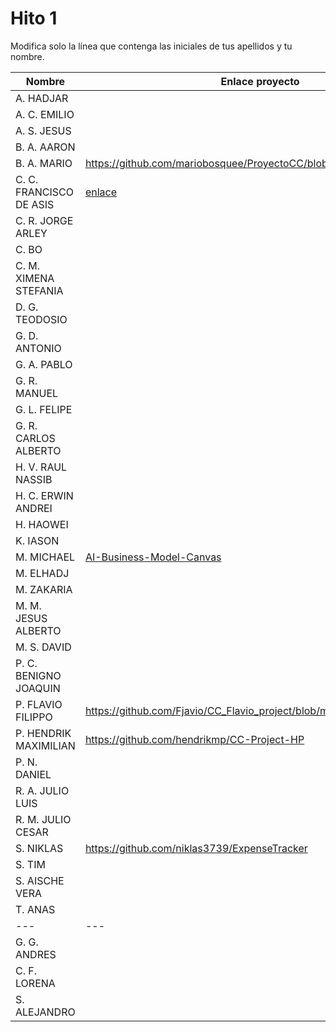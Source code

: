 # Hito 1

Modifica solo la línea que contenga las iniciales de tus apellidos y tu nombre.

| Nombre       | Enlace proyecto                                                                    | Versión      |
| --------------- | ----------------------------------------------------------------------- | -------------- |
| A. HADJAR | <!--enlace-->                                                           | <!--versión--> |
| A. C. EMILIO | <!--enlace-->                                                           | <!--versión--> |
| A. S. JESUS | <!--enlace-->                                                           | <!--versión--> |
| B. A. AARON | <!--enlace-->                                                           | <!--versión--> |
| B. A. MARIO | https://github.com/mariobosquee/ProyectoCC/blob/master/hitos/hito1.md              | <!--versión--> |
| C. C. FRANCISCO DE ASIS | [enlace](https://github.com/paccco/TFGfinder/blob/main/hitos/hito1.md)                                                        | 1.0.0 |
| C. R. JORGE ARLEY | <!--enlace-->                                                           | <!--versión--> |
| C. BO | <!--enlace-->                                                           | <!--versión--> |
| C. M. XIMENA STEFANIA | <!--enlace-->                                                           | <!--versión--> |
| D. G. TEODOSIO | <!--enlace-->                                                           | <!--versión--> |
| G. D. ANTONIO | <!--enlace-->                                                           | <!--versión--> |
| G. A. PABLO | <!--enlace-->                                                           | <!--versión--> |
| G. R. MANUEL | <!--enlace-->                                                           | <!--versión--> |
| G. L. FELIPE | <!--enlace-->                                                           | <!--versión--> |
| G. R. CARLOS ALBERTO | <!--enlace-->                                                           | <!--versión--> |
| H. V. RAUL NASSIB | <!--enlace-->                                                           | <!--versión--> |
| H. C. ERWIN ANDREI | <!--enlace-->                                                           | <!--versión--> |
| H. HAOWEI | <!--enlace-->                                                           | <!--versión--> |
| K. IASON | <!--enlace-->                                                           | <!--versión--> |
| M. MICHAEL | [AI-Business-Model-Canvas](https://github.com/michael1702/AI-Business-Model-Canvas/blob/main/README.md)                                                         | 1.0 |
| M. ELHADJ | <!--enlace-->                                                           | <!--versión--> |
| M. ZAKARIA | <!--enlace-->                                                           | <!--versión--> |
| M. M. JESUS ALBERTO | <!--enlace-->                                                           | <!--versión--> |
| M. S. DAVID | <!--enlace-->                                                           | <!--versión--> |
| P. C. BENIGNO JOAQUIN | <!--enlace-->                                                           | <!--versión--> |
| P. FLAVIO FILIPPO | https://github.com/Fjavio/CC_Flavio_project/blob/master/README.md           | 1.0 |
| P. HENDRIK MAXIMILIAN | https://github.com/hendrikmp/CC-Project-HP                                                           | 0.0.0 |
| P. N. DANIEL | <!--enlace-->                                                           | <!--versión--> |
| R. A. JULIO LUIS | <!--enlace-->                                                           | <!--versión--> |
| R. M. JULIO CESAR | <!--enlace-->                                                           | <!--versión--> |
| S. NIKLAS | https://github.com/niklas3739/ExpenseTracker                                                           | 0.0.0 |
| S. TIM | <!--enlace-->                                                           | <!--versión--> |
| S. AISCHE VERA | <!--enlace-->                                                           | <!--versión--> |
| T. ANAS | <!--enlace-->                                                           | <!--versión--> |
| --- | --- | --- |
| G. G. ANDRES | <!--enlace-->                                                           | <!--versión--> |
| C. F. LORENA | <!--enlace-->                                                           | <!--versión--> |
| S. ALEJANDRO | <!--enlace-->                                                           | <!--versión--> |
